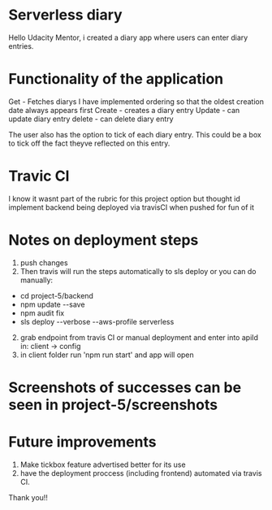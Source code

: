 # Serverless diary

Hello Udacity Mentor, i created a diary app where users can enter diary entries.

# Functionality of the application

Get - Fetches diarys I have implemented ordering so that the oldest creation date always appears first
Create - creates a diary entry
Update - can update diary entry
delete - can delete diary entry

The user also has the option to tick of each diary entry. This could be a box to tick off the fact theyve reflected on this entry.

# Travic CI
I know it wasnt part of the rubric for this project option but thought id implement backend being deployed via travisCI when pushed for fun of it

# Notes on deployment steps
1. push changes 
2. Then travis will run the steps automatically to sls deploy or you can do manually:
- cd project-5/backend
- npm update --save
- npm audit fix
- sls deploy --verbose --aws-profile serverless
2. grab endpoint from travis CI or manual deployment and enter into apiId in: client -> config
3. in client folder run 'npm run start' and app will open

# Screenshots of successes can be seen in project-5/screenshots

# Future improvements
1. Make tickbox feature advertised better for its use
2. have the deployment proccess (including frontend) automated via travis CI. 


Thank you!!

